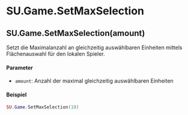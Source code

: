 # SU.Game.SetMaxSelection

## SU.Game.SetMaxSelection(amount)

Setzt die Maximalanzahl an gleichzeitig auswählbaren Einheiten mittels Flächenauswahl für den lokalen Spieler.

#### Parameter

* `amount`: Anzahl der maximal gleichzeitig auswählbaren Einheiten

#### Beispiel

```lua
SU.Game.SetMaxSelection(10)
```
